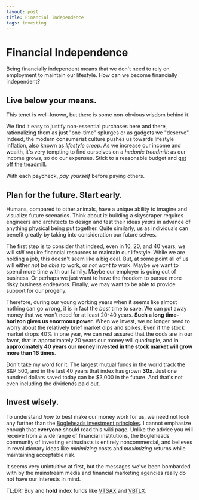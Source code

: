 ```yaml
---
layout: post
title: Financial Independence
tags: investing
---
```


# Financial Independence

Being financially independent means that we don't need to rely on employment to maintain our lifestyle. How can we become financially independent?

## Live below your means.

This tenet is well-known, but there is some non-obvious wisdom behind it.

We find it easy to justify non-essential purchases here and there, rationalizing them as just "one-time" splurges or as gadgets we "deserve". Indeed, the modern consumerist culture pushes us towards lifestyle inflation, also known as *lifestyle creep*. As we increase our income and wealth, it's very tempting to find ourselves on a *hedonic treadmill*: as our income grows, so do our expenses. Stick to a reasonable budget and [get off the treadmill](https://www.yourmoneyblueprint.co.nz/blog-1/2018/11/22/get-off-the-treadmill).

With each paycheck, *pay yourself* before paying others.

## Plan for the future. Start early.

Humans, compared to other animals, have a unique ability to imagine and visualize future scenarios. Think about it: building a skyscraper requires engineers and architects to design and test their ideas *years* in advance of anything physical being put together. Quite similarly, us as individuals can benefit greatly by taking into consideration our future selves.

The first step is to consider that indeed, even in 10, 20, and 40 years, we will *still* require financial resources to maintain our lifestyle. While we are holding a job, this doesn't seem like a big deal. But, at some point all of us will either *not be able to* work, or *not want to* work. Maybe we want to spend more time with our family. Maybe our employer is going out of business. Or perhaps we just want to have the freedom to pursue more risky business endeavors. Finally, we may want to be able to provide support for our progeny.

Therefore, during our young working years when it seems like almost nothing can go wrong, it is in fact the *best* time to save. We can put away money that we won't need for at least 20-40 years. **Such a long time-horizon gives us enormous power**. When we invest, we no longer need to worry about the relatively brief market dips and spikes. Even if the stock market drops 40% in one year, we can rest assured that the odds are in our favor, that in approximately 20 years our money will quadruple, and **in approximately 40 years our money invested in the stock market will grow more than 16 times**.

Don't take my word for it. The largest mutual funds in the world track the S&P 500, and in the last 40 years that index has grown **30x**. Just one hundred dollars saved today can be $3,000 in the future. And that's not even including the dividends paid out.

## Invest wisely.

To understand *how* to best make our money work for us, we need not look any further than the [Bogleheads investment principles](https://www.bogleheads.org/wiki/Bogleheads%C2%AE_investment_philosophy). I cannot emphasize enough that **everyone** should read this wiki page. Unlike the advice you will receive from a wide range of financial institutions, the Bogleheads community of investing enthusiasts is entirely noncommercial, and believes in revolutionary ideas like *minimizing* costs and *maximizing* returns while maintaining acceptable risk.

It seems very unintuitive at first, but the messages we've been bombarded with by the mainstream media and financial marketing agencies really do not have our interests in mind.

TL;DR: Buy and **hold** index funds like [VTSAX](https://investor.vanguard.com/mutual-funds/profile/VTSAX) and [VBTLX](https://investor.vanguard.com/mutual-funds/profile/VBTLX).
